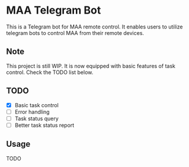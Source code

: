 # MAA Telegram Bot

This is a Telegram bot for MAA remote control. It enables users to utilize telegram bots to control MAA from their remote devices.

## Note

This project is still WIP. It is now equipped with basic features of task control. Check the TODO list below.

## TODO

- [x] Basic task control
- [ ] Error handling
- [ ] Task status query
- [ ] Better task status report

## Usage

TODO
